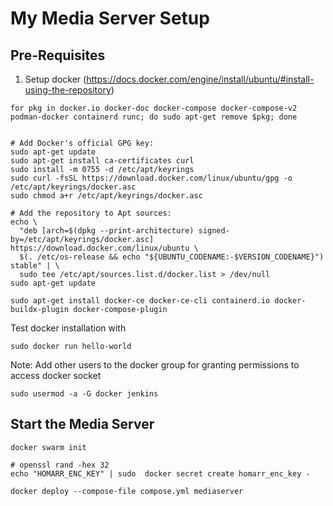 # My Media Server Setup

## Pre-Requisites

1. Setup docker (https://docs.docker.com/engine/install/ubuntu/#install-using-the-repository)

```
for pkg in docker.io docker-doc docker-compose docker-compose-v2 podman-docker containerd runc; do sudo apt-get remove $pkg; done


# Add Docker's official GPG key:
sudo apt-get update
sudo apt-get install ca-certificates curl
sudo install -m 0755 -d /etc/apt/keyrings
sudo curl -fsSL https://download.docker.com/linux/ubuntu/gpg -o /etc/apt/keyrings/docker.asc
sudo chmod a+r /etc/apt/keyrings/docker.asc

# Add the repository to Apt sources:
echo \
  "deb [arch=$(dpkg --print-architecture) signed-by=/etc/apt/keyrings/docker.asc] https://download.docker.com/linux/ubuntu \
  $(. /etc/os-release && echo "${UBUNTU_CODENAME:-$VERSION_CODENAME}") stable" | \
  sudo tee /etc/apt/sources.list.d/docker.list > /dev/null
sudo apt-get update

sudo apt-get install docker-ce docker-ce-cli containerd.io docker-buildx-plugin docker-compose-plugin

```

Test docker installation with 
```
sudo docker run hello-world
```

Note: Add other users to the docker group for granting permissions to access docker socket
```
sudo usermod -a -G docker jenkins
```

## Start the Media Server

```
docker swarm init

# openssl rand -hex 32
echo "HOMARR_ENC_KEY" | sudo  docker secret create homarr_enc_key -

docker deploy --compose-file compose.yml mediaserver
```